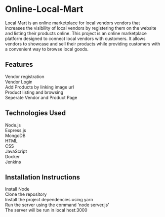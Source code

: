 # Online-Local-Mart
Local Mart is an online marketplace for local vendors vendors that increases the visibility of local vendors by registering them on the website and listing their products online.
This project is an online marketplace platform designed to connect local vendors with customers. It allows vendors to showcase and sell their products while providing customers with a convenient way to browse local goods.

##  Features

Vendor registration<br>
Vendor Login<br>
Add Products by linking image url<br>
Product listing and browsing <br>
Seperate Vendor and Product Page <br>

## Technologies Used

Node.js<br>
Express.js<br>
MongoDB<br>
HTML<br>
CSS<br>
JavaScript<br>
Docker<br>
Jenkins<br>

## Installation Instructions

Install Node<br>
Clone the repository<br>
Install the project dependencies using yarn<br>
Run the server using the command 'node server.js'<br>
The server will be run in local host:3000<br>

